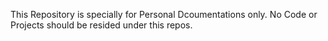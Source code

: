 This Repository is specially for Personal Dcoumentations only. No Code or Projects should be resided under this repos.

